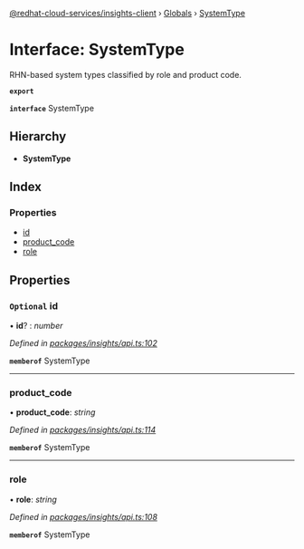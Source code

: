 [@redhat-cloud-services/insights-client](../README.md) › [Globals](../globals.md) › [SystemType](systemtype.md)

# Interface: SystemType

RHN-based system types classified by role and product code.

**`export`** 

**`interface`** SystemType

## Hierarchy

* **SystemType**

## Index

### Properties

* [id](systemtype.md#optional-id)
* [product_code](systemtype.md#product_code)
* [role](systemtype.md#role)

## Properties

### `Optional` id

• **id**? : *number*

*Defined in [packages/insights/api.ts:102](https://github.com/fhlavac/javascript-clients/blob/master/packages/insights/api.ts#L102)*

**`memberof`** SystemType

___

###  product_code

• **product_code**: *string*

*Defined in [packages/insights/api.ts:114](https://github.com/fhlavac/javascript-clients/blob/master/packages/insights/api.ts#L114)*

**`memberof`** SystemType

___

###  role

• **role**: *string*

*Defined in [packages/insights/api.ts:108](https://github.com/fhlavac/javascript-clients/blob/master/packages/insights/api.ts#L108)*

**`memberof`** SystemType
